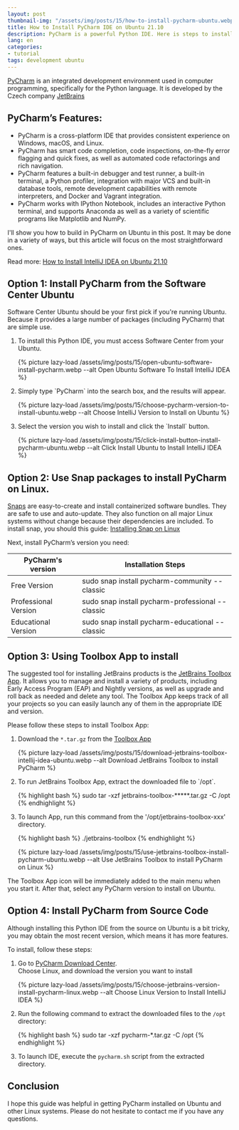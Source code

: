 ```yaml
---
layout: post
thumbnail-img: "/assets/img/posts/15/how-to-install-pycharm-ubuntu.webp"
title: How to Install PyCharm IDE on Ubuntu 21.10
description: PyCharm is a powerful Python IDE. Here is steps to install PyCharm on Ubuntu 21.10 and other Linux distributions.
lang: en
categories:
- tutorial
tags: development ubuntu
---
```


[PyCharm](https://www.jetbrains.com/pycharm/) is an integrated development environment used in computer programming, specifically for the Python language. It is developed by the Czech company [JetBrains](https://www.jetbrains.com/)

<div class="bg-light sidebar-module sidebar-module-inset" id="toc"></div>

## PyCharm’s Features:

* PyCharm is a cross-platform IDE that provides consistent experience on Windows, macOS, and Linux.
* PyCharm has smart code completion, code inspections, on-the-fly error flagging and quick fixes, as well as automated code refactorings and rich navigation.
* PyCharm features a built-in debugger and test runner, a built-in terminal, a Python profiler, integration with major VCS and built-in database tools, remote development capabilities with remote interpreters, and Docker and Vagrant integration.
* PyCharm works with IPython Notebook, includes an interactive Python terminal, and supports Anaconda as well as a variety of scientific programs like Matplotlib and NumPy.

I'll show you how to build in PyCharm on Ubuntu in this post. It may be done in a variety of ways, but this article will focus on the most straightforward ones. 

Read more: [How to Install IntelliJ IDEA on Ubuntu 21.10](https://tgbao.me/install-intellij-idea-ubuntu/)

## Option 1: Install PyCharm from the Software Center Ubuntu

Software Center Ubuntu should be your first pick if you're running Ubuntu. Because it provides a large number of packages (including PyCharm) that are simple use.

<ol id="steps">
<li>
To install this Python IDE, you must access Software Center from your Ubuntu.
</li>

{% picture lazy-load /assets/img/posts/15/open-ubuntu-software-install-pycharm.webp --alt Open Ubuntu Software To Install IntelliJ IDEA %}

<li>
Simply type `PyCharm` into the search box, and the results will appear.
</li>

{% picture lazy-load /assets/img/posts/15/choose-pycharm-version-to-install-ubuntu.webp --alt Choose IntelliJ Version to Install on Ubuntu %}

<li>
Select the version you wish to install and click the `Install` button.
</li>

{% picture lazy-load /assets/img/posts/15/click-install-button-install-pycharm-ubuntu.webp --alt Click Install Ubuntu to Install IntelliJ IDEA %}
</ol>

## Option 2: Use Snap packages to install PyCharm on Linux.

[Snaps](https://snapcraft.io/) are easy-to-create and install containerized software bundles. They are safe to use and auto-update. They also function on all major Linux systems without change because their dependencies are included. To install snap, you should this guide: [Installing Snap on Linux](https://snapcraft.io/docs/installing-snap-on-ubuntu)

Next, install PyCharm’s version you need:

<table class="table">
    <thead>
        <tr>
            <th scope="col">PyCharm's version</th>
            <th scope="col">Installation Steps</th>
        </tr>
    </thead>
    <tbody>
        <tr>
            <td>Free Version</td>
            <td>sudo snap install pycharm-community --classic</td>
        </tr>
        <tr>
            <td>Professional Version</td>
            <td>sudo snap install pycharm-professional --classic</td>
        </tr>
        <tr>
            <td>Educational Version</td>
            <td>sudo snap install pycharm-educational --classic</td>
        </tr>
    </tbody>
</table>

## Option 3: Using Toolbox App to install

The suggested tool for installing JetBrains products is the [JetBrains Toolbox App](https://www.jetbrains.com/toolbox-app/). It allows you to manage and install a variety of products, including Early Access Program (EAP) and Nightly versions, as well as upgrade and roll back as needed and delete any tool. The Toolbox App keeps track of all your projects so you can easily launch any of them in the appropriate IDE and version.

Please follow these steps to install Toolbox App:

<ol id="steps">
<li>
Download the <code>*.tar.gz</code> from the <a href="https://www.jetbrains.com/toolbox-app/">Toolbox App</a>
</li>

{% picture lazy-load /assets/img/posts/15/download-jetbrains-toolbox-intellij-idea-ubuntu.webp --alt Download JetBrains Toolbox to install PyCharm %} 

<li>
To run JetBrains Toolbox App, extract the downloaded file to `/opt`.

{% highlight bash %}
sudo tar -xzf jetbrains-toolbox-*****.tar.gz -C /opt
{% endhighlight %}
</li>

<li>
To launch App, run this command from the '/opt/jetbrains-toolbox-xxx' directory.

{% highlight bash %}
./jetbrains-toolbox
{% endhighlight %}

{% picture lazy-load /assets/img/posts/15/use-jetbrains-toolbox-install-pycharm-ubuntu.webp --alt Use JetBrains Toolbox to install PyCharm on Linux %} 
</li>
</ol>

The Toolbox App icon will be immediately added to the main menu when you start it. After that, select any PyCharm version to install on Ubuntu.

## Option 4: Install PyCharm from Source Code

Although installing this Python IDE from the source on Ubuntu is a bit tricky, you may obtain the most recent version, which means it has more features.

To install, follow these steps:

<ol id="steps">
<li>
Go to <a href="https://www.jetbrains.com/pycharm/download/">PyCharm Download Center</a>. 
<br/>
Choose Linux, and download the version you want to install

{% picture lazy-load /assets/img/posts/15/choose-jetbrains-version-install-pycharm-linux.webp --alt Choose Linux Version to Install IntelliJ IDEA %}
</li>

<li>
Run the following command to extract the downloaded files to the <code>/opt</code> directory:

{% highlight bash %}
sudo tar -xzf pycharm-*.tar.gz -C /opt
{% endhighlight %}
</li>

<li>
To launch IDE, execute the <code>pycharm.sh</code> script from the extracted directory.
</li>
</ol>

## Conclusion

I hope this guide was helpful in getting PyCharm installed on Ubuntu and other Linux systems. Please do not hesitate to contact me if you have any questions.